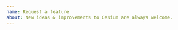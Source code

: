 ```yaml
---
name: Request a feature
about: New ideas & improvements to Cesium are always welcome.
---
```


<!-- 
	Thanks for helping make Cesium better! 

	When suggesting an idea, give examples of the intended use case. Features that benefit the wider community are more likely to be prioritized. 

	The best way to get your ideas into Cesium is to help us! We love contributions and are always happy to be provide feedback and advice. Check out the contributor guide to get started: 

	https://github.com/AnalyticalGraphicsInc/cesium/blob/master/CONTRIBUTING.md
--> 
